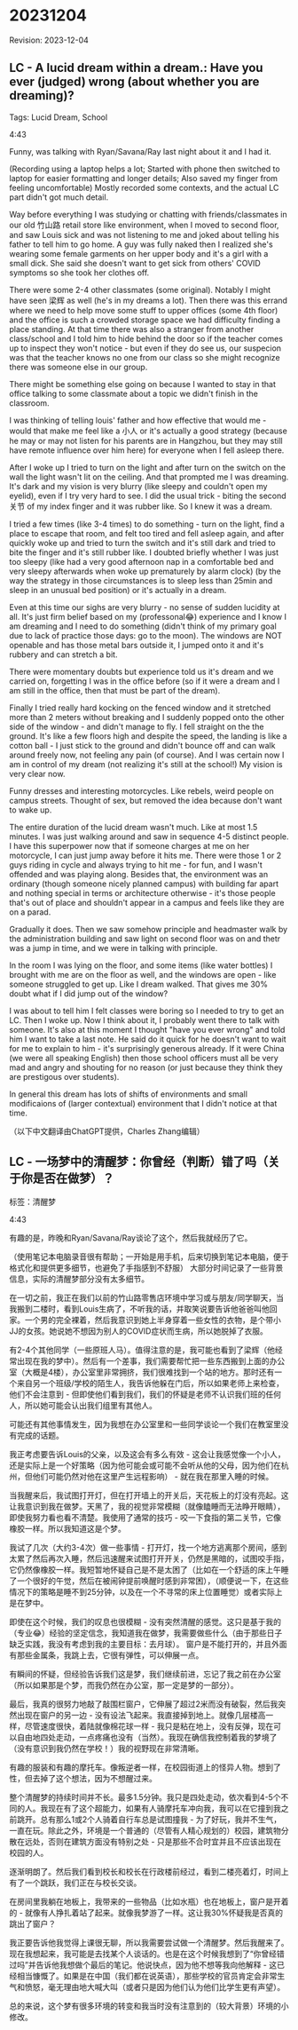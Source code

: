 # 20231204

Revision: 2023-12-04

## LC - A lucid dream within a dream.: Have you ever (judged) wrong (about whether you are dreaming)?

Tags: Lucid Dream, School

4:43

Funny, was talking with Ryan/Savana/Ray last night about it and I had it.

(Recording using a laptop helps a lot; Started with phone then switched to laptop for easier formatting and longer details; Also saved my finger from feeling uncomfortable)
Mostly recorded some contexts, and the actual LC part didn't got much detail.

Way before everything I was studying or chatting with friends/classmates in our old 竹山路 retail store like environment, when I moved to second floor, and saw Louis sick and was not listening to me and joked about telling his father to tell him to go home. A guy was fully naked then I realized she's wearing some female garments on her upper body and it's a girl with a small dick. She said she doesn't want to get sick from others' COVID symptoms so she took her clothes off.

There were some 2-4 other classmates (some original). Notably I might have seen 梁辉 as well (he's in my dreams a lot). Then there was this errand where we need to help move some stuff to upper offices (some 4th floor) and the office is such a crowded storage space we had difficulty finding a place standing. At that time there was also a stranger from another class/school and I told him to hide behind the door so if the teacher comes up to inspect they won't notice - but even if they do see us, our suspecion was that the teacher knows no one from our class so she might recognize there was someone else in our group.

There might be something else going on because I wanted to stay in that office talking to some classmate about a topic we didn't finish in the classroom.

I was thinking of telling louis' father and how effective that would me - would that make me feel like a 小人 or it's actually a good strategy (because he may or may not listen for his parents are in Hangzhou, but they may still have remote influence over him here) for everyone when I fell asleep there.

After I woke up I tried to turn on the light and after turn on the switch on the wall the light wasn't lit on the ceiling. And that prompted me I was dreaming. It's dark and my vision is very blurry (like sleepy and couldn't open my eyelid), even if I try very hard to see. I did the usual trick - biting the second 关节 of my index finger and it was rubber like. So I knew it was a dream.

I tried a few times (like 3-4 times) to do something - turn on the light, find a place to escape that room, and felt too tired and fell asleep again, and after quickly woke up and tried to turn the switch and it's still dark and tried to bite the finger and it's still rubber like. I doubted briefly whether I was just too sleepy (like had a very good afternoon nap in a comfortable bed and very sleepy afterwards when woke up prematurely by alarm clock) (by the way the strategy in those circumstances is to sleep less than 25min and sleep in an unusual bed position) or it's actually in a dream.

Even at this time our sighs are very blurry - no sense of sudden lucidity at all. It's just firm belief based on my (professonal😂) experience and I know I am dreaming and I need to do something (didn't think of my primary goal due to lack of practice those days: go to the moon).
The windows are NOT openable and has those metal bars outside it, I jumped onto it and it's rubbery and can stretch a bit.

There were momentary doubts but experience told us it's dream and we carried on, forgetting I was in the office before (so if it were a dream and I am still in the office, then that must be part of the dream).

Finally I tried really hard kocking on the fenced window and it stretched more than 2 meters without breaking and I suddenly popped onto the other side of the window - and didn't manage to fly. I fell straight on the the ground. It's like a few floors high and despite the speed, the landing is like a cotton ball - I just stick to the ground and didn't bounce off and can walk around freely now, not feeling any pain (of course). And I was certain now I am in control of my dream (not realizing it's still at the school!) My vision is very clear now.

Funny dresses and interesting motorcycles. Like rebels, weird people on campus streets. Thought of sex, but removed the idea because don't want to wake up.

The entire duration of the lucid dream wasn't much. Like at most 1.5 minutes. I was just walking around and saw in sequence 4-5 distinct people. I have this superpower now that if someone charges at me on her motorcycle, I can just jump away before it hits me. There were those 1 or 2 guys riding in cycle and always trying to hit me - for fun, and I wasn't offended and was playing along. Besides that, the environment was an ordinary (though someone nicely planned campus) with building far apart and nothing special in terms or architecture otherwise - it's those people that's out of place and shouldn't appear in a campus and feels like they are on a parad.

Gradually it does. Then we saw somehow principle and headmaster walk by the administration building and saw light on second floor was on and thetr was a jump in time, and we were in talking with principle.

In the room I was lying on the floor, and some items (like water bottles) I brought with me are on the floor as well, and the windows are open - like someone struggled to get up. Like I dream walked. That gives me 30% doubt what if I did jump out of the window?

I was about to tell him I felt classes were boring so I needed to try to get an LC. Then I woke up. Now I think about it, I probably went there to talk with someone. It's also at this moment I thought "have you ever wrong" and told him I want to take a last note. He said do it quick for he doesn't want to wait for me to explain to him - it's surprisingly generous already. If it were China (we were all speaking English) then those school officers must all be very mad and angry and shouting for no reason (or just because they think they are prestigous over students).

In general this dream has lots of shifts of environments and small modificaions of (larger contextual) environment that I didn't notice at that time.

（以下中文翻译由ChatGPT提供，Charles Zhang编辑）

## LC - 一场梦中的清醒梦：你曾经（判断）错了吗（关于你是否在做梦）？

标签：清醒梦

4:43

有趣的是，昨晚和Ryan/Savana/Ray谈论了这个，然后我就经历了它。

（使用笔记本电脑录音很有帮助；一开始是用手机，后来切换到笔记本电脑，便于格式化和提供更多细节，也避免了手指感到不舒服）
大部分时间记录了一些背景信息，实际的清醒梦部分没有太多细节。

在一切之前，我正在我们以前的竹山路零售店环境中学习或与朋友/同学聊天，当我搬到二楼时，看到Louis生病了，不听我的话，并取笑说要告诉他爸爸叫他回家。一个男的完全裸着，然后我意识到她上半身穿着一些女性的衣物，是个带小JJ的女孩。她说她不想因为别人的COVID症状而生病，所以她脱掉了衣服。

有2-4个其他同学（一些原班人马）。值得注意的是，我可能也看到了梁辉（他经常出现在我的梦中）。然后有一个差事，我们需要帮忙把一些东西搬到上面的办公室（大概是4楼），办公室里非常拥挤，我们很难找到一个站的地方。那时还有一个来自另一个班级/学校的陌生人，我告诉他躲在门后，所以如果老师上来检查，他们不会注意到 - 但即使他们看到我们，我们的怀疑是老师不认识我们班的任何人，所以她可能会认出我们组里有其他人。

可能还有其他事情发生，因为我想在办公室里和一些同学谈论一个我们在教室里没有完成的话题。

我正考虑要告诉Louis的父亲，以及这会有多么有效 - 这会让我感觉像一个小人，还是实际上是一个好策略（因为他可能会或可能不会听从他的父母，因为他们在杭州，但他们可能仍然对他在这里产生远程影响） - 就在我在那里入睡的时候。

当我醒来后，我试图打开灯，但在打开墙上的开关后，天花板上的灯没有亮起。这让我意识到我在做梦。天黑了，我的视觉非常模糊（就像瞌睡而无法睁开眼睛），即使我努力看也看不清楚。我使用了通常的技巧 - 咬一下食指的第二关节，它像橡胶一样。所以我知道这是个梦。

我试了几次（大约3-4次）做一些事情 - 打开灯，找一个地方逃离那个房间，感到太累了然后再次入睡，然后迅速醒来试图打开开关，仍然是黑暗的，试图咬手指，它仍然像橡胶一样。我短暂地怀疑自己是不是太困了（比如在一个舒适的床上午睡了一个很好的午觉，然后在被闹钟提前唤醒时感到非常困），（顺便说一下，在这些情况下的策略是睡不到25分钟，以及在一个不寻常的床上位置睡觉）或者实际上是在梦中。

即使在这个时候，我们的叹息也很模糊 - 没有突然清醒的感觉。这只是基于我的（专业😂）经验的坚定信念，我知道我在做梦，我需要做些什么（由于那些日子缺乏实践，我没有考虑到我的主要目标：去月球）。
窗户是不能打开的，并且外面有那些金属条，我跳上去，它很有弹性，可以伸展一点。

有瞬间的怀疑，但经验告诉我们这是梦，我们继续前进，忘记了我之前在办公室（所以如果那是个梦，而我仍然在办公室，那一定是梦的一部分）。

最后，我真的很努力地敲了敲围栏窗户，它伸展了超过2米而没有破裂，然后我突然出现在窗户的另一边 - 没有设法飞起来。我直接掉到地上。就像几层楼高一样，尽管速度很快，着陆就像棉花球一样 - 我只是粘在地上，没有反弹，现在可以自由地四处走动，一点疼痛也没有（当然）。我现在确信我控制着我的梦境了（没有意识到我仍然在学校！）我的视野现在非常清晰。

有趣的服装和有趣的摩托车。像叛逆者一样，在校园街道上的怪异人物。想到了性，但去掉了这个想法，因为不想醒过来。

整个清醒梦的持续时间并不长。最多1.5分钟。我只是四处走动，依次看到4-5个不同的人。我现在有了这个超能力，如果有人骑摩托车冲向我，我可以在它撞到我之前跳开。总有那么1或2个人骑着自行车总是试图撞我 - 为了好玩，我并不生气，一直在玩。除此之外，环境是一个普通的（尽管有人精心规划的）校园，建筑物分散在远处，否则在建筑方面没有特别之处 - 只是那些不合时宜并且不应该出现在校园的人。

逐渐明朗了。然后我们看到校长和校长在行政楼前经过，看到二楼亮着灯，时间上有了一个跳跃，我们正在与校长交谈。

在房间里我躺在地板上，我带来的一些物品（比如水瓶）也在地板上，窗户是开着的 - 就像有人挣扎着站了起来。就像我梦游了一样。这让我30%怀疑我是否真的跳出了窗户？

我正要告诉他我觉得上课很无聊，所以我需要尝试做一个清醒梦。然后我醒来了。现在我想起来，我可能是去找某个人谈话的。也是在这个时候我想到了“你曾经错过吗”并告诉他我想做个最后的笔记。他说快点，因为他不想等我向他解释 - 这已经相当慷慨了。如果是在中国（我们都在说英语），那些学校的官员肯定会非常生气和愤怒，毫无理由地大喊大叫（或者只是因为他们认为他们比学生更有声望）。

总的来说，这个梦有很多环境的转变和我当时没有注意到的（较大背景）环境的小修改。